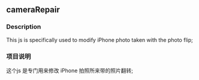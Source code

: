 ## cameraRepair

### Description  
This js is specifically used to modify iPhone photo taken with the photo flip;  


### 项目说明 
这个js 是专门用来修改 iPhone 拍照所来带的照片翻转;